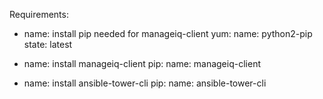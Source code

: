 Requirements:

- name: install pip needed for manageiq-client
  yum:
    name: python2-pip
    state: latest

- name: install manageiq-client
  pip:
    name: manageiq-client

- name: install ansible-tower-cli
  pip:
    name: ansible-tower-cli